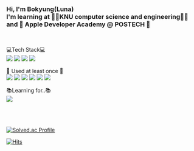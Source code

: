 <!-- <img src="https://capsule-render.vercel.app/api?type=rect&&color=0:D2D2FF,100:9986EE&height=200&section=header&animation=twinkling&text=Welcome%20to%20bokoo14😃&fontSize=65&fontColor=EBFBFF"/> -->

<h3>Hi, I'm Bokyung(Luna) 
   <br>
  I'm learning at 👩‍💻KNU computer science and engineering👩‍💻
  <br>
   and 🍎 Apple Developer Academy @ POSTECH 🍎</h3>
<br>

<a>💻Tech Stack💻</a>
<br>
<img src="https://img.shields.io/badge/C-A8B9CC?style=for-the-badge&logo=C&logoColor=white">
<img src="https://img.shields.io/badge/Python-3776AB?style=for-the-badge&logo=Python&logoColor=white">
<img src="https://img.shields.io/badge/JavaScript-F7DF1E?style=for-the-badge&logo=JavaScript&logoColor=black">
<img src="https://img.shields.io/badge/React-61DAFB?style=for-the-badge&logo=React&logoColor=black">

<a>:wrench: Used at least once :wrench:</a>
<br/>
<img src="https://img.shields.io/badge/Java-2C2255?style=for-the-badge&logo=Eclipse&logoColor=white">
<img src="https://img.shields.io/badge/C++-00599C?style=for-the-badge&logo=Cplusplus&logoColor=white">
<img src="https://img.shields.io/badge/Linux-FCC624?style=for-the-badge&logo=Linux&logoColor=white">
<img src="https://img.shields.io/badge/MySQL-4479A1?style=for-the-badge&logo=MySQL&logoColor=white">
<img src="https://img.shields.io/badge/MatLab-000000?style=for-the-badge&logo=matrix&logoColor=white">
<img src="https://img.shields.io/badge/Arduino-00979D?style=for-the-badge&logo=Arduino&logoColor=white">

<a>📚Learning for..📚</a>
<br/>
<img src="https://img.shields.io/badge/Swift-F05138?style=for-the-badge&logo=Swift&logoColor=black">
<!-- <img src="https://img.shields.io/badge/aws-232F3E?style=for-the-badge&logo=AmazonAWS&logoColor=white"> -->
<!-- <img src="https://img.shields.io/badge/Kubernetes-326CE5?style=for-the-badge&logo=Kubernetes&logoColor=white"> -->


<!-- ![bokoo's github stats](https://github-readme-stats.vercel.app/api?username=bokoo14&show_icons=true)
[![Top Langs](https://github-readme-stats.vercel.app/api/top-langs/?username=bokoo14)](https://github.com/bokoo14/github-readme-stats)  -->

<!-- <img src="http://mazandi.herokuapp.com/api?handle=bokyung&theme=warm"/> -->

<br><br><br>
[![Solved.ac 
Profile](http://mazassumnida.wtf/api/v2/generate_badge?boj=bokyung)](https://solved.ac/bokyung/)


[![Hits](https://hits.seeyoufarm.com/api/count/incr/badge.svg?url=https%3A%2F%2Fgithub.com%2Fbokoo14&count_bg=%23AB7CD5&title_bg=%237A7A7A&icon=googlefit.svg&icon_color=%23E7E7E7&title=hits&edge_flat=false)](https://hits.seeyoufarm.com)

